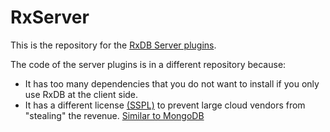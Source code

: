 # RxServer

This is the repository for the [RxDB Server plugins](https://rxdb.info/rx-server.html).

The code of the server plugins is in a different repository because:
- It has too many dependencies that you do not want to install if you only use RxDB at the client side.
- It has a different license [(SSPL)](https://en.wikipedia.org/wiki/Server_Side_Public_License) to prevent large cloud vendors from "stealing" the revenue. [Similar to MongoDB](https://www.mongodb.com/legal/licensing/server-side-public-license/faq)
